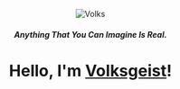 
<p align="center">
  <img src="https://cdn.discordapp.com/attachments/1163083069612380160/1163095905663193108/giphy.gif?ex=653e5479&is=652bdf79&hm=112d7cfd201443c0341767d64dd2dc256d67dc478346b751d101a67a45c0e1b3&" alt="Volks">
</p>
<h5 align="center">Anything That You Can Imagine Is Real.</h5>



<h1 align="center">Hello, I'm <a href="https://discord.com/users/1031106557691301948">Volksgeist</a>!</h1>

